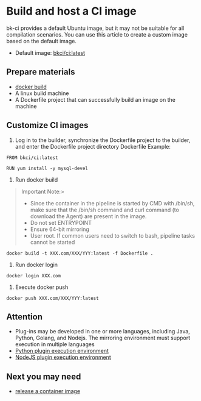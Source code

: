 # Build and host a CI image
bk-ci provides a default Ubuntu image, but it may not be suitable for all compilation scenarios. You can use this article to create a custom image based on the default image.

* Default image: [bkci/ci:latest](https://github.com/ci-plugins/base-images)
## Prepare materials
* [docker build](https://docs.docker.com/engine/reference/commandline/build/)
* A linux build machine
* A Dockerfile project that can successfully build an image on the machine
## Customize CI images
1. Log in to the builder, synchronize the Dockerfile project to the builder, and enter the Dockerfile project directory
Dockerfile Example:
```text
FROM bkci/ci:latest

RUN yum install -y mysql-devel
```

1. Run docker build
> Important Note:>
> * Since the container in the pipeline is started by CMD with /bin/sh, make sure that the /bin/sh command and curl command (to download the Agent) are present in the image.
> * Do not set ENTRYPOINT
> * Ensure 64-bit mirroring
> * User root. If common users need to switch to bash, pipeline tasks cannot be started
```text
docker build -t XXX.com/XXX/YYY:latest -f Dockerfile .
```

1. Run docker login
```text
docker login XXX.com
```

1. Execute docker push
```text
docker push XXX.com/XXX/YYY:latest
```

## Attention
* Plug-ins may be developed in one or more languages, including Java, Python, Golang, and Nodejs. The mirroring environment must support execution in multiple languages
* [Python plugin execution environment](javascript:void%280%29)
* [NodeJS plugin execution environment](javascript:void%280%29)
## Next you may need
* [release a container image](image-release.md)
